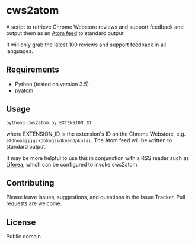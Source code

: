 cws2atom
========

A script to retrieve Chrome Webstore reviews and support feedback and output them as an [Atom feed](https://en.wikipedia.org/wiki/Atom_(standard)) to standard output

It will only grab the latest 100 reviews and support feedback in all languages.

Requirements
------------

* Python (tested on version 3.5)
* [pyatom](https://github.com/rpcope1/pyatom)

Usage
-----

```
python3 cws2atom.py EXTENSION_ID
```

where EXTENSION_ID is the extension's ID on the Chrome Webstore, e.g. `efdhoaajjjgckpbkoglidkeendpkolai`. The Atom feed will be written to standard output.

It may be more helpful to use this in conjunction with a RSS reader such as [Liferea](https://lzone.de/liferea/), which can be configured to invoke cws2atom.

Contributing
------------

Please leave issues, suggestions, and questions in the Issue Tracker. Pull requests are welcome.

License
-------

Public domain
